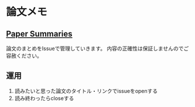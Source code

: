# 論文メモ

## [Paper Summaries](https://github.com/nogawanogawa/paper_memo/issues)

論文のまとめをIssueで管理していきます。
内容の正確性は保証しませんのでご容赦ください。

## 運用
1. 読みたいと思った論文のタイトル・リンクでissueをopenする
2. 読み終わったらcloseする



